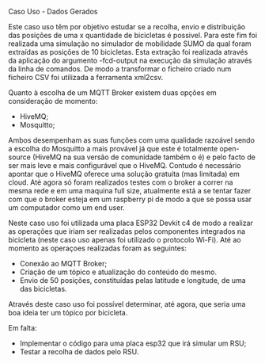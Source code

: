 Caso Uso - Dados Gerados

Este caso uso têm por objetivo estudar se a recolha, envio e distribuição das posições de uma x quantidade de bicicletas é possivel.
Para este fim foi realizada uma simulação no simulador de mobilidade SUMO da qual foram extraídas as posições de 10 bicicletas. Esta extração foi realizada através da aplicação do argumento -fcd-output na execução da simulação através da linha de comandos.
De modo a transformar o ficheiro criado num ficheiro CSV foi utilizada a ferramenta xml2csv.

Quanto à escolha de um MQTT Broker existem duas opções em consideração de momento:
- HiveMQ;
- Mosquitto;

Ambos desempenham as suas funções com uma qualidade razoável sendo a escolha do Mosquitto a mais provável já que este é totalmente open-source (HiveMQ na sua versão de comunidade também o é) e pelo facto
de ser mais leve e mais configurável que o HiveMQ. Contudo é necessário apontar que o HiveMQ oferece uma solução gratuíta (mas limitada) em cloud.
Até agora só foram realizados testes com o broker a correr na mesma rede e em uma maquina full size, atualmente está a se tentar fazer com que o broker esteja em um raspberry pi de modo a que se possa usar um computador como um end user.

Neste caso uso foi utilizada uma placa ESP32 Devkit c4 de modo a realizar as operações que iriam ser realizadas pelos componentes integrados na bicicleta (neste caso uso apenas foi utilizado o protocolo Wi-Fi).
Até ao momento as operaçoes realizadas foram as seguintes:

- Conexão ao MQTT Broker;
- Criação de um tópico e atualização do conteúdo do mesmo.
- Envio de 50 posições, constituídas pelas latitude e longitude, de uma das bicicletas.

Através deste caso uso foi possível determinar, até agora, que seria uma boa ideia ter um tópico por bicicleta.

Em falta:

- Implementar o código para uma placa esp32 que irá simular um RSU;
- Testar a recolha de dados pelo RSU. 
